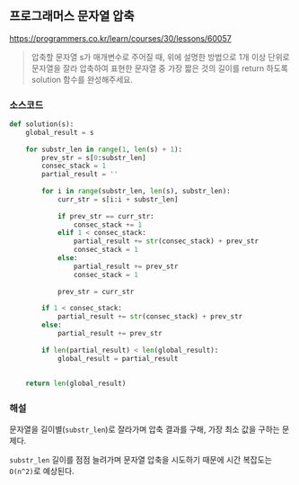 ## 프로그래머스 문자열 압축
https://programmers.co.kr/learn/courses/30/lessons/60057

> 압축할 문자열 s가 매개변수로 주어질 때, 위에 설명한 방법으로 1개 이상 단위로 문자열을 잘라 압축하여 표현한 문자열 중 가장 짧은 것의 길이를 return 하도록 solution 함수를 완성해주세요.


### 소스코드
```py
def solution(s):
    global_result = s
    
    for substr_len in range(1, len(s) + 1):
        prev_str = s[0:substr_len]
        consec_stack = 1
        partial_result = ''
        
        for i in range(substr_len, len(s), substr_len):
            curr_str = s[i:i + substr_len]
                        
            if prev_str == curr_str:
                consec_stack += 1
            elif 1 < consec_stack:
                partial_result += str(consec_stack) + prev_str
                consec_stack = 1
            else:
                partial_result += prev_str
                consec_stack = 1
            
            prev_str = curr_str
        
        if 1 < consec_stack:
            partial_result += str(consec_stack) + prev_str
        else:
            partial_result += prev_str
        
        if len(partial_result) < len(global_result):
            global_result = partial_result
            
    
    return len(global_result)
```

### 해설
문자열을 길이별(`substr_len`)로 잘라가며 압축 결과를 구해, 가장 최소 값을 구하는 문제다.

`substr_len` 길이를 점점 늘려가며 문자열 압축을 시도하기 때문에 시간 복잡도는 `O(n^2)`로 예상된다.
